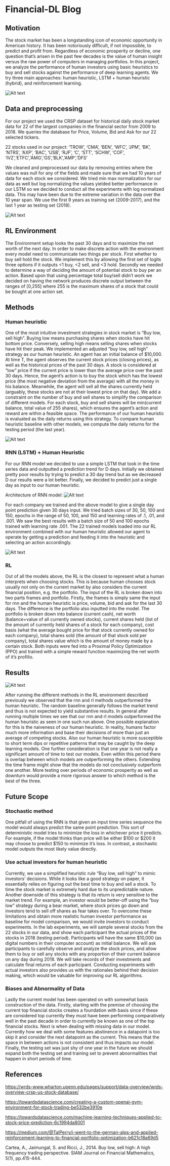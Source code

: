 # Financial-DL Blog

## Motivation
The stock market has been a longstanding icon of economic opportunity in American history. It has been notoriously difficult, if not impossible, to predict and profit from. Regardless of economic prosperity or decline, one question that’s arisen in the past few decades is the value of human insight versus the raw power of computers in managing portfolios. In this project, we analyze the performance of human investors using basic heuristics to buy and sell stocks against the performance of deep learning agents. We try three main approaches: human heuristic, LSTM + human heuristic (hybrid), and reinforcement learning. 

![Alt text](https://github.com/stlenoski/Financial-DL/blob/master/report_pics/motivation.png)







## Data and preprocessing

For our project we used the CRSP dataset for historical daily stock market data for 22 of the largest companies in the financial sector from 2009 to 2018. We queries the database for Price, Volume, Bid and Ask for our 22 selected tickers. 

22 stocks used in our project:
‘TROW’, ‘CMA’, ‘BEN’, ‘WFC’, ‘JPM’, ‘BK’, ‘NTRS’, ‘AXP’, ‘BAC’, ‘USB’, ‘RJF’, ‘C’, ‘STT’, ‘SCHW’, ‘COF’, ‘IVZ’,‘ETFC’,‘AMG’,‘GS’,‘BLK’,‘AMP’,‘DFS’

We cleaned and preprocessed our data by removing entries where the values was null for any of the fields and made sure that we had 10 years of data for each stock we considered. We tried min max normalization for our data as well but log normalizing the values yielded better performance in our LSTM so we decided to conduct all the experiments with log normalized data. This may have been due to the extreme variation in the data over the 10 year span. We use the first 9 years as training set (2009-2017), and the last 1 year as testing set (2018). 

![Alt text](https://github.com/stlenoski/Financial-DL/blob/master/report_pics/sample_data.png "Sample data for Goldman Sachs")



## RL Environment

The Environment setup looks the past 30 days and to maximize the net worth of the next day. In order to make discrete action with the environment every model need to communicate two things per stock. First whether to buy sell hold the stock. We implement this by allowing the first set of logits three options if it outputs <1 buy, <2 sell, and <3 hold. Secondly we needed to determine a way of deciding the amount of potential stock to buy per an action. Based upon that using percentage total buy/sell didn’t work we decided on having the network produces discrete output between the ranges of [0,255] where 255 is the maximum shares of a stock that could be bought at one action set. 
	
## Methods
### Human heuristic
One of the most intuitive investment strategies in stock market is “Buy low, sell high”. Buying low means purchasing shares when stocks have hit bottom price. Conversely, selling high means selling shares when stocks have hit their peak. We implemented an adjusted “buy low, sell high” strategy as our human heuristic. An agent has an initial balance of $10,000. At time T, the agent observes the current stock prices (closing prices), as well as the historical prices of the past 30 days. A stock is considered at “low” price if the current price is lower than the average price over the past 30 days. Hence, the agent’s action is to buy the stock which has the lowest price (the most negative deviation from the average) with all the money in his balance. Meanwhile, the agent will sell all the shares currently held (arguably, these stocks are not at their lowest price on that day). We add a constraint on the number of buy and sell shares to simplify the comparison of different models. For each stock, buy and sell shares will be min(current balance, total value of 255 shares), which ensures the agent’s action and reward are within a feasible space. The performance of our human heuristic is evaluated as the daily returns using this strategy. To compare human heuristic baseline with other models, we compute the daily returns for the testing period (the last year). 

![Alt text](https://github.com/stlenoski/Financial-DL/blob/master/report_pics/price.png)




### RNN (LSTM) + Human Heuristic
For our RNN model we decided to use a simple LSTM that took in the time series data and outputted a prediction trend for D days. Initially we obtained pretty poor results by trying to predict a 30 day trend but as we decreased D our results were a lot better. Finally, we decided to predict just a single day as input to our human heuristic. 

Architecture of RNN model:
![Alt text](https://github.com/stlenoski/Financial-DL/blob/master/report_pics/lstm.png "Architecture of RNN model")

For each company we trained and the above model to give a single day point prediction given 30 days input. We tried batch sizes of 30, 50, 100  and 150, epochs in the range of 50, 100, and 150 and learning rates of .1, .01, and .001. We saw the best results with a batch size of 50 and 100 epochs trained with learning rate .001.  The 22 trained models loaded into our RL environment combined with our human heuristic allowed our agent to operate by getting a prediction and feeding it into the heuristic and selecting an action accordingly.

![Alt text](https://github.com/stlenoski/Financial-DL/blob/master/report_pics/rnn_predictiosn.png "Sample prediction graphs on testing data")



### RL

Out of all the models above, the RL is the closest to represent what a human interprets when choosing stocks. This is because human chooses stock usually not only on the current market by also considers the current financial position, e.g. the portfolio. The input of the RL is broken down into two parts frames and portfolio. Firstly, the frames is simply same the input for rnn and the human heuristic is price, volume, bid and ask for the last 30 days. The difference is the portfolio also inputted into the model. The portfolio is broken down into balance (current cash), net worth (balance+value of all currently owned stocks), current shares held (list of the amount of currently held shares of a stock for each company), cost basis (what the average bought price for that stock currently owned for each company), total shares sold (the amount of that stock sold per company), total shares value which is the amount of money made by a certain stock. Both inputs were fed into a Proximal Policy Optimization (PPO) and trained with a simple reward function maximizing the net worth of it’s profilio.   

## Results

![Alt text](https://github.com/stlenoski/Financial-DL/blob/master/report_pics/results.png "Random vs Human vs RNN + Human vs RL")

After running the different methods in the RL environment described previously we observed that the rnn and rl methods outperformed the human heuristic. The random baseline generally follows the market trend and thus is not expected to yield substantive results. In general after running multiple times we see that our rnn and rl models outperformed the human heuristic as seen in one such run above. One possible explanation for this is the naiveness of our human heuristic. In reality, humans factor much more information and base their decisions of more than just an average of competing stocks. Also our human heuristic is more susceptible to short term dips or repetitive patterns that may be caught by the deep learning models. One further consideration is that one year is not really a significant amount of time to test our models. Even within this period there is overlap between which models are outperforming the others. Extending the time frame might show that the models do not conclusively outperform one another. More testing over periods of economic prosperity as well as downturn would provide a more rigorous answer to which method is the best of the three.
 


## Future Scope
### Stochastic method
One pitfall of using the RNN is that given an input time series sequence the model would always predict the same point prediction. This sort of deterministic model tries to minimize the loss in whichever price it predicts. For example, if the model thinks than price will be either $100 or $200 it may choose to predict $150 to minimize it’s loss. In contrast, a stochastic model outputs the most likely value directly.

### Use actual investors for human heuristic
Currently, we use a simplified heuristic rule “Buy low, sell high” to mimic investors’ decisions. While it looks like a good strategy on paper, it essentially relies on figuring out the best time to buy and sell a stock. To time the stock market is extremely hard due to its unpredictable nature. Another downside of this strategy is that its return is very sensitive to the market trend. For example, an investor would be better-off using the “buy low” strategy during a bear market, where stock prices go down and investors tend to sell off shares as fear takes over. 
To overcome these limitations and obtain more realistic human investor performance as baseline for model comparison, we would invite investors to conduct experiments. In the lab experiments, we will sample several stocks from the 22 stocks in our data, and show each participant the actual prices of the stocks in 2018 (testing period). Participants will have the same $10,000 (as digital numbers in their computer account) as initial balance. We will ask participants to carefully observe and analyze the stock prices, and allow them to buy or sell any stocks with any proportion of their current balance on any day during 2018. We will take records of their investments and calculate final returns of each participant. Conducting experiments with actual investors also provides us with the rationales behind their decision making, which would be valuable for improving our RL algorithms. 

### Biases and Abnormality of Data
Lastly the current model has been operated on with somewhat basis construction of the data. Firstly, starting with the premise of choosing the current top financial stocks creates a foundation with basis since if these are considered top currently they must have been performing comparatively well in the past decade in order to currently be known as one of the  top financial stocks. Next is when dealing with missing data in our model. Currently how we deal with some features abstinence in a datapoint is too skip it and consider the next datapoint as the current. This means that the space in between actions is not consistent and thus impacts our model. Finally, the testing set was just shy of one year in the future we should expand both the testing set and training set to prevent abnormalities that happen in short periods of time.    

## References

https://wrds-www.wharton.upenn.edu/pages/support/data-overview/wrds-overview-crsp-us-stock-database/

https://towardsdatascience.com/creating-a-custom-openai-gym-environment-for-stock-trading-be532be3910e

https://towardsdatascience.com/machine-learning-techniques-applied-to-stock-price-prediction-6c1994da8001

https://medium.com/@TalPerry/i-went-to-the-german-alps-and-applied-reinforcement-learning-to-financial-portfolio-optimization-b621c18a69d5

Cartea, A., Jaimungal, S. and Ricci, J., 2014. Buy low, sell high: A high frequency trading perspective. SIAM Journal on Financial Mathematics, 5(1), pp.415-444.
 
